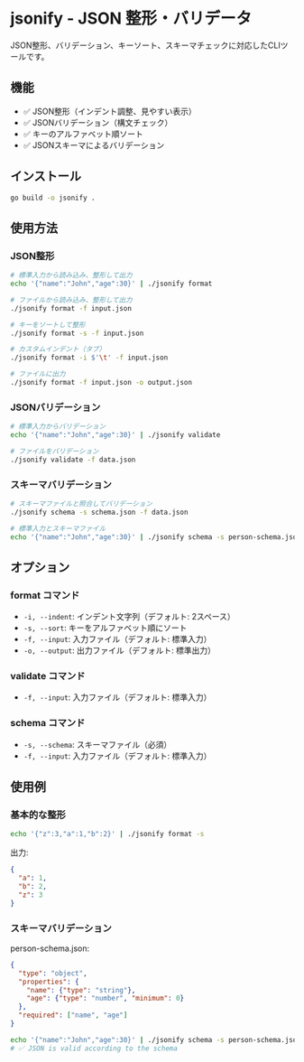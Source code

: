 # jsonify - JSON 整形・バリデータ

JSON整形、バリデーション、キーソート、スキーマチェックに対応したCLIツールです。

## 機能

- ✅ JSON整形（インデント調整、見やすい表示）
- ✅ JSONバリデーション（構文チェック）
- ✅ キーのアルファベット順ソート
- ✅ JSONスキーマによるバリデーション

## インストール

```bash
go build -o jsonify .
```

## 使用方法

### JSON整形

```bash
# 標準入力から読み込み、整形して出力
echo '{"name":"John","age":30}' | ./jsonify format

# ファイルから読み込み、整形して出力
./jsonify format -f input.json

# キーをソートして整形
./jsonify format -s -f input.json

# カスタムインデント（タブ）
./jsonify format -i $'\t' -f input.json

# ファイルに出力
./jsonify format -f input.json -o output.json
```

### JSONバリデーション

```bash
# 標準入力からバリデーション
echo '{"name":"John","age":30}' | ./jsonify validate

# ファイルをバリデーション
./jsonify validate -f data.json
```

### スキーマバリデーション

```bash
# スキーマファイルと照合してバリデーション
./jsonify schema -s schema.json -f data.json

# 標準入力とスキーマファイル
echo '{"name":"John","age":30}' | ./jsonify schema -s person-schema.json
```

## オプション

### format コマンド
- `-i, --indent`: インデント文字列（デフォルト: 2スペース）
- `-s, --sort`: キーをアルファベット順にソート
- `-f, --input`: 入力ファイル（デフォルト: 標準入力）
- `-o, --output`: 出力ファイル（デフォルト: 標準出力）

### validate コマンド
- `-f, --input`: 入力ファイル（デフォルト: 標準入力）

### schema コマンド
- `-s, --schema`: スキーマファイル（必須）
- `-f, --input`: 入力ファイル（デフォルト: 標準入力）

## 使用例

### 基本的な整形
```bash
echo '{"z":3,"a":1,"b":2}' | ./jsonify format -s
```

出力:
```json
{
  "a": 1,
  "b": 2,
  "z": 3
}
```

### スキーマバリデーション
person-schema.json:
```json
{
  "type": "object",
  "properties": {
    "name": {"type": "string"},
    "age": {"type": "number", "minimum": 0}
  },
  "required": ["name", "age"]
}
```

```bash
echo '{"name":"John","age":30}' | ./jsonify schema -s person-schema.json
# ✅ JSON is valid according to the schema
``` 